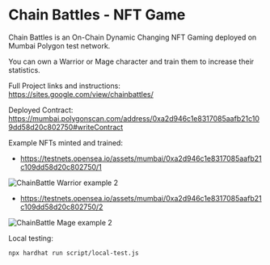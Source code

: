 # Chain Battles - NFT Game

Chain Battles is an On-Chain Dynamic Changing NFT Gaming deployed on Mumbai Polygon test network.

You can own a Warrior or Mage character and train them to increase their statistics.

Full Project links and instructions: https://sites.google.com/view/chainbattles/

Deployed Contract: https://mumbai.polygonscan.com/address/0xa2d946c1e8317085aafb21c109dd58d20c802750#writeContract

Example NFTs minted and trained:
- https://testnets.opensea.io/assets/mumbai/0xa2d946c1e8317085aafb21c109dd58d20c802750/1

![ChainBattle Warrior example 2](https://user-images.githubusercontent.com/46754672/170087958-995f66e4-791e-4fd0-8f58-7a34c47c4803.png)



- https://testnets.opensea.io/assets/mumbai/0xa2d946c1e8317085aafb21c109dd58d20c802750/2

![ChainBattle Mage example 2](https://user-images.githubusercontent.com/46754672/170087978-ba1aba2c-5b19-4308-999f-ec138c4a35cd.png)

Local testing:
```shell
npx hardhat run script/local-test.js
```
